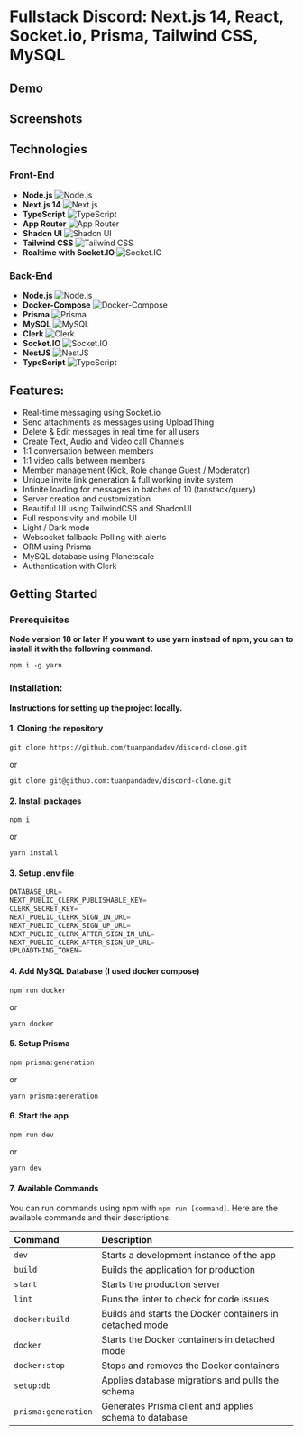 # Fullstack Discord: Next.js 14, React, Socket.io, Prisma, Tailwind CSS, MySQL

## Demo

## Screenshots

## Technologies

### Front-End

- **Node.js** ![Node.js](https://img.shields.io/badge/Node.js-339933?logo=node.js&logoColor=white)
- **Next.js 14** ![Next.js](https://img.shields.io/badge/Next.js-14-000000?logo=next.js&logoColor=white)
- **TypeScript** ![TypeScript](https://img.shields.io/badge/TypeScript-3178C6?logo=typescript&logoColor=white)
- **App Router** ![App Router](https://img.shields.io/badge/App%20Router-Enabled-4f4f4f)
- **Shadcn UI** ![Shadcn UI](https://img.shields.io/badge/Shadcn%20UI-Component%20Library-000000)
- **Tailwind CSS** ![Tailwind CSS](https://img.shields.io/badge/Tailwind%20CSS-3.4.1-06b6d4?logo=tailwindcss&logoColor=white)
- **Realtime with Socket.IO** ![Socket.IO](https://img.shields.io/badge/Socket.IO-010101?logo=socket.io&logoColor=white)

### Back-End

- **Node.js** ![Node.js](https://img.shields.io/badge/Node.js-339933?logo=node.js&logoColor=white)
- **Docker-Compose** ![Docker-Compose](https://img.shields.io/badge/Docker--Compose-2496ed?logo=docker&logoColor=white)
- **Prisma** ![Prisma](https://img.shields.io/badge/Prisma-2d3748?logo=prisma&logoColor=white)
- **MySQL** ![MySQL](https://img.shields.io/badge/MySQL-00758f?logo=mysql&logoColor=white)
- **Clerk** ![Clerk](https://img.shields.io/badge/Clerk-004dff?logo=clerk&logoColor=white)
- **Socket.IO** ![Socket.IO](https://img.shields.io/badge/Socket.IO-Realtime-010101?logo=socket.io&logoColor=white)
- **NestJS** ![NestJS](https://img.shields.io/badge/NestJS-e0234e?logo=nestjs&logoColor=white)
- **TypeScript** ![TypeScript](https://img.shields.io/badge/TypeScript-3178C6?logo=typescript&logoColor=white)

## Features:

- Real-time messaging using Socket.io
- Send attachments as messages using UploadThing
- Delete & Edit messages in real time for all users
- Create Text, Audio and Video call Channels
- 1:1 conversation between members
- 1:1 video calls between members
- Member management (Kick, Role change Guest / Moderator)
- Unique invite link generation & full working invite system
- Infinite loading for messages in batches of 10 (tanstack/query)
- Server creation and customization
- Beautiful UI using TailwindCSS and ShadcnUI
- Full responsivity and mobile UI
- Light / Dark mode
- Websocket fallback: Polling with alerts
- ORM using Prisma
- MySQL database using Planetscale
- Authentication with Clerk

## Getting Started

### Prerequisites

**Node version 18 or later**
**If you want to use yarn instead of npm, you can to install it with the following command.**

```shell
npm i -g yarn
```

### Installation:

**Instructions for setting up the project locally.**

#### 1. Cloning the repository

```shell
git clone https://github.com/tuanpandadev/discord-clone.git
```

or

```shell
git clone git@github.com:tuanpandadev/discord-clone.git
```

#### 2. Install packages

```shell
npm i
```

or

```shell
yarn install
```

#### 3. Setup .env file

```js
DATABASE_URL=
NEXT_PUBLIC_CLERK_PUBLISHABLE_KEY=
CLERK_SECRET_KEY=
NEXT_PUBLIC_CLERK_SIGN_IN_URL=
NEXT_PUBLIC_CLERK_SIGN_UP_URL=
NEXT_PUBLIC_CLERK_AFTER_SIGN_IN_URL=
NEXT_PUBLIC_CLERK_AFTER_SIGN_UP_URL=
UPLOADTHING_TOKEN=
```

#### 4. Add MySQL Database (I used docker compose)

```shell
npm run docker
```

or

```shell
yarn docker
```

#### 5. Setup Prisma

```shell
npm prisma:generation
```

or

```shell
yarn prisma:generation
```

#### 6. Start the app

```shell
npm run dev
```

or

```shell
yarn dev
```

#### 7. Available Commands

You can run commands using npm with `npm run [command]`. Here are the available commands and their descriptions:

| Command             | Description                                              |
| :------------------ | :------------------------------------------------------- |
| `dev`               | Starts a development instance of the app                 |
| `build`             | Builds the application for production                    |
| `start`             | Starts the production server                             |
| `lint`              | Runs the linter to check for code issues                 |
| `docker:build`      | Builds and starts the Docker containers in detached mode |
| `docker`            | Starts the Docker containers in detached mode            |
| `docker:stop`       | Stops and removes the Docker containers                  |
| `setup:db`          | Applies database migrations and pulls the schema         |
| `prisma:generation` | Generates Prisma client and applies schema to database   |
